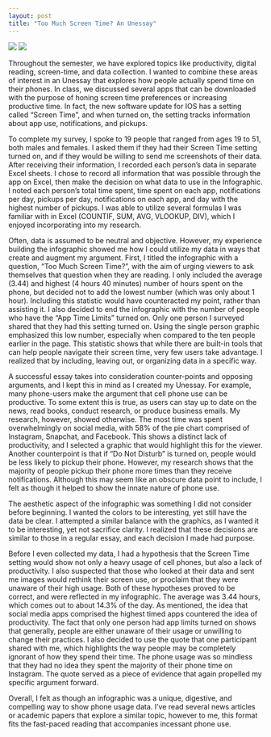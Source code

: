 ```yaml
---
layout: post
title: "Too Much Screen Time? An Unessay"
---
```


![](hhttps://carlywilhelm.github.io/assets/css/1.png)
![](hhttps://carlywilhelm.github.io/assets/css/2.png)

Throughout the semester, we have explored topics like productivity, digital reading, screen-time, and data collection. I wanted to combine these areas of interest in an Unessay that explores how people actually spend time on their phones. In class, we discussed several apps that can be downloaded with the purpose of honing screen time preferences or increasing productive time. In fact, the new software update for IOS has a setting called “Screen Time”, and when turned on, the setting tracks information about app use, notifications, and pickups. 

To complete my survey, I spoke to 19 people that ranged from ages 19 to 51, both males and females. I asked them if they had their Screen Time setting turned on, and if they would be willing to send me screenshots of their data. After receiving their information, I recorded each person’s data in separate Excel sheets. I chose to record all information that was possible through the app on Excel, then make the decision on what data to use in the Infographic. I noted each person’s total time spent, time spent on each app, notifications per day, pickups per day, notifications on each app, and day with the highest number of pickups. I was able to utilize several formulas I was familiar with in Excel (COUNTIF, SUM, AVG, VLOOKUP, DIV), which I enjoyed incorporating into my research. 

Often, data is assumed to be neutral and objective. However, my experience building the infographic showed me how I could utilize my data in ways that create and augment my argument.  First, I titled the infographic with a question, “Too Much Screen Time?”, with the aim of urging viewers to ask themselves that question when they are reading. I only included the average (3.44) and highest (4 hours 40 minutes) number of hours spent on the phone, but decided not to add the lowest number (which was only about 1 hour). Including this statistic would have counteracted my point, rather than assisting it. I also decided to end the infographic with the number of people who have the “App Time Limits” turned on. Only one person I surveyed shared that they had this setting turned on. Using the single person graphic emphasized this low number, especially when compared to the ten people earlier in the page. This statistic shows that while there are built-in tools that can help people navigate their screen time, very few users take advantage. I realized that by including, leaving out, or organizing data in a specific way. 

A successful essay takes into consideration counter-points and opposing arguments, and I kept this in mind as I created my Unessay. For example, many phone-users make the argument that cell phone use can be productive. To some extent this is true, as users can stay up to date on the news, read books, conduct research, or produce business emails. My research, however, showed otherwise. The most time was spent overwhelmingly on social media, with 58% of the pie chart comprised of Instagram, Snapchat, and Facebook. This shows a distinct lack of productivity, and I selected a graphic that would highlight this for the viewer. Another counterpoint is that if “Do Not Disturb” is turned on, people would be less likely to pickup their phone. However, my research shows that the majority of people pickup their phone more times than they receive notifications. Although this may seem like an obscure data point to include, I felt as though it helped to show the innate nature of phone use. 

The aesthetic aspect of the infographic was something I did not consider before beginning. I wanted the colors to be interesting, yet still have the data be clear. I attempted a similar balance with the graphics, as I wanted it to be interesting, yet not sacrifice clarity. I realized that these decisions are similar to those in a regular essay, and each decision I made had purpose. 

Before I even collected my data, I had a hypothesis that the Screen Time setting would show not only a heavy usage of cell phones, but also a lack of productivity. I also suspected that those who looked at their data and sent me images would rethink their screen use, or proclaim that they were unaware of their high usage. Both of these hypotheses proved to be correct, and were reflected in my infographic.  The average was 3.44 hours, which comes out to about 14.3% of the day. As mentioned, the idea that social media apps comprised the highest timed apps countered the idea of productivity. The fact that only one person had app limits turned on shows that generally, people are either unaware of their usage or unwilling to change their practices. I also decided to use the quote that one participant shared with me, which highlights the way people may be completely ignorant of how they spend their time. The phone usage was so mindless that they had no idea they spent the majority of their phone time on Instagram. The quote served as a piece of evidence that again propelled my specific argument forward. 

Overall, I felt as though an infographic was a unique, digestive, and compelling way to show phone usage data. I’ve read several news articles or academic papers that explore a similar topic, however to me, this format fits the fast-paced reading that accompanies incessant phone use. 




